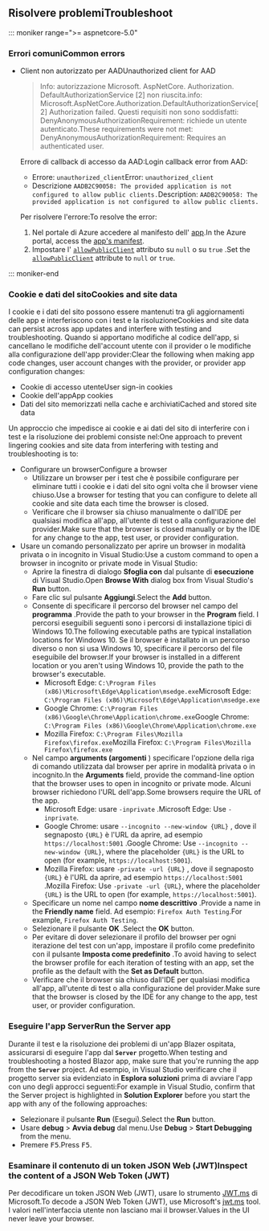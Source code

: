 ## <a name="troubleshoot"></a><span data-ttu-id="be829-101">Risolvere problemi</span><span class="sxs-lookup"><span data-stu-id="be829-101">Troubleshoot</span></span>

::: moniker range=">= aspnetcore-5.0"

### <a name="common-errors"></a><span data-ttu-id="be829-102">Errori comuni</span><span class="sxs-lookup"><span data-stu-id="be829-102">Common errors</span></span>

* <span data-ttu-id="be829-103">Client non autorizzato per AAD</span><span class="sxs-lookup"><span data-stu-id="be829-103">Unauthorized client for AAD</span></span>

  > <span data-ttu-id="be829-104">Info: autorizzazione Microsoft. AspNetCore. Authorization. DefaultAuthorizationService [2] non riuscita.</span><span class="sxs-lookup"><span data-stu-id="be829-104">info: Microsoft.AspNetCore.Authorization.DefaultAuthorizationService[2] Authorization failed.</span></span> <span data-ttu-id="be829-105">Questi requisiti non sono soddisfatti: DenyAnonymousAuthorizationRequirement: richiede un utente autenticato.</span><span class="sxs-lookup"><span data-stu-id="be829-105">These requirements were not met: DenyAnonymousAuthorizationRequirement: Requires an authenticated user.</span></span>

  <span data-ttu-id="be829-106">Errore di callback di accesso da AAD:</span><span class="sxs-lookup"><span data-stu-id="be829-106">Login callback error from AAD:</span></span>

  * <span data-ttu-id="be829-107">Errore: `unauthorized_client`</span><span class="sxs-lookup"><span data-stu-id="be829-107">Error: `unauthorized_client`</span></span>
  * <span data-ttu-id="be829-108">Descrizione `AADB2C90058: The provided application is not configured to allow public clients.`</span><span class="sxs-lookup"><span data-stu-id="be829-108">Description: `AADB2C90058: The provided application is not configured to allow public clients.`</span></span>

  <span data-ttu-id="be829-109">Per risolvere l'errore:</span><span class="sxs-lookup"><span data-stu-id="be829-109">To resolve the error:</span></span>

  1. <span data-ttu-id="be829-110">Nel portale di Azure accedere al manifesto dell' [app](/azure/active-directory/develop/reference-app-manifest).</span><span class="sxs-lookup"><span data-stu-id="be829-110">In the Azure portal, access the [app's manifest](/azure/active-directory/develop/reference-app-manifest).</span></span>
  1. <span data-ttu-id="be829-111">Impostare l' [`allowPublicClient`](/azure/active-directory/develop/reference-app-manifest#allowpublicclient-attribute) attributo su `null` o su `true` .</span><span class="sxs-lookup"><span data-stu-id="be829-111">Set the [`allowPublicClient`](/azure/active-directory/develop/reference-app-manifest#allowpublicclient-attribute) attribute to `null` or `true`.</span></span>

::: moniker-end

### <a name="cookies-and-site-data"></a><span data-ttu-id="be829-112">Cookie e dati del sito</span><span class="sxs-lookup"><span data-stu-id="be829-112">Cookies and site data</span></span>

<span data-ttu-id="be829-113">I cookie e i dati del sito possono essere mantenuti tra gli aggiornamenti delle app e interferiscono con i test e la risoluzione</span><span class="sxs-lookup"><span data-stu-id="be829-113">Cookies and site data can persist across app updates and interfere with testing and troubleshooting.</span></span> <span data-ttu-id="be829-114">Quando si apportano modifiche al codice dell'app, si cancellano le modifiche dell'account utente con il provider o le modifiche alla configurazione dell'app provider:</span><span class="sxs-lookup"><span data-stu-id="be829-114">Clear the following when making app code changes, user account changes with the provider, or provider app configuration changes:</span></span>

* <span data-ttu-id="be829-115">Cookie di accesso utente</span><span class="sxs-lookup"><span data-stu-id="be829-115">User sign-in cookies</span></span>
* <span data-ttu-id="be829-116">Cookie dell'app</span><span class="sxs-lookup"><span data-stu-id="be829-116">App cookies</span></span>
* <span data-ttu-id="be829-117">Dati del sito memorizzati nella cache e archiviati</span><span class="sxs-lookup"><span data-stu-id="be829-117">Cached and stored site data</span></span>

<span data-ttu-id="be829-118">Un approccio che impedisce ai cookie e ai dati del sito di interferire con i test e la risoluzione dei problemi consiste nel:</span><span class="sxs-lookup"><span data-stu-id="be829-118">One approach to prevent lingering cookies and site data from interfering with testing and troubleshooting is to:</span></span>

* <span data-ttu-id="be829-119">Configurare un browser</span><span class="sxs-lookup"><span data-stu-id="be829-119">Configure a browser</span></span>
  * <span data-ttu-id="be829-120">Utilizzare un browser per i test che è possibile configurare per eliminare tutti i cookie e i dati del sito ogni volta che il browser viene chiuso.</span><span class="sxs-lookup"><span data-stu-id="be829-120">Use a browser for testing that you can configure to delete all cookie and site data each time the browser is closed.</span></span>
  * <span data-ttu-id="be829-121">Verificare che il browser sia chiuso manualmente o dall'IDE per qualsiasi modifica all'app, all'utente di test o alla configurazione del provider.</span><span class="sxs-lookup"><span data-stu-id="be829-121">Make sure that the browser is closed manually or by the IDE for any change to the app, test user, or provider configuration.</span></span>
* <span data-ttu-id="be829-122">Usare un comando personalizzato per aprire un browser in modalità privata o in incognito in Visual Studio:</span><span class="sxs-lookup"><span data-stu-id="be829-122">Use a custom command to open a browser in incognito or private mode in Visual Studio:</span></span>
  * <span data-ttu-id="be829-123">Aprire la finestra di dialogo **Sfoglia con** dal pulsante di **esecuzione** di Visual Studio.</span><span class="sxs-lookup"><span data-stu-id="be829-123">Open **Browse With** dialog box from Visual Studio's **Run** button.</span></span>
  * <span data-ttu-id="be829-124">Fare clic sul pulsante **Aggiungi**.</span><span class="sxs-lookup"><span data-stu-id="be829-124">Select the **Add** button.</span></span>
  * <span data-ttu-id="be829-125">Consente di specificare il percorso del browser nel campo del **programma** .</span><span class="sxs-lookup"><span data-stu-id="be829-125">Provide the path to your browser in the **Program** field.</span></span> <span data-ttu-id="be829-126">I percorsi eseguibili seguenti sono i percorsi di installazione tipici di Windows 10.</span><span class="sxs-lookup"><span data-stu-id="be829-126">The following executable paths are typical installation locations for Windows 10.</span></span> <span data-ttu-id="be829-127">Se il browser è installato in un percorso diverso o non si usa Windows 10, specificare il percorso del file eseguibile del browser.</span><span class="sxs-lookup"><span data-stu-id="be829-127">If your browser is installed in a different location or you aren't using Windows 10, provide the path to the browser's executable.</span></span>
    * <span data-ttu-id="be829-128">Microsoft Edge: `C:\Program Files (x86)\Microsoft\Edge\Application\msedge.exe`</span><span class="sxs-lookup"><span data-stu-id="be829-128">Microsoft Edge: `C:\Program Files (x86)\Microsoft\Edge\Application\msedge.exe`</span></span>
    * <span data-ttu-id="be829-129">Google Chrome: `C:\Program Files (x86)\Google\Chrome\Application\chrome.exe`</span><span class="sxs-lookup"><span data-stu-id="be829-129">Google Chrome: `C:\Program Files (x86)\Google\Chrome\Application\chrome.exe`</span></span>
    * <span data-ttu-id="be829-130">Mozilla Firefox: `C:\Program Files\Mozilla Firefox\firefox.exe`</span><span class="sxs-lookup"><span data-stu-id="be829-130">Mozilla Firefox: `C:\Program Files\Mozilla Firefox\firefox.exe`</span></span>
  * <span data-ttu-id="be829-131">Nel campo **arguments (argomenti** ) specificare l'opzione della riga di comando utilizzata dal browser per aprire in modalità privata o in incognito.</span><span class="sxs-lookup"><span data-stu-id="be829-131">In the **Arguments** field, provide the command-line option that the browser uses to open in incognito or private mode.</span></span> <span data-ttu-id="be829-132">Alcuni browser richiedono l'URL dell'app.</span><span class="sxs-lookup"><span data-stu-id="be829-132">Some browsers require the URL of the app.</span></span>
    * <span data-ttu-id="be829-133">Microsoft Edge: usare `-inprivate` .</span><span class="sxs-lookup"><span data-stu-id="be829-133">Microsoft Edge: Use `-inprivate`.</span></span>
    * <span data-ttu-id="be829-134">Google Chrome: usare `--incognito --new-window {URL}` , dove il segnaposto `{URL}` è l'URL da aprire, ad esempio `https://localhost:5001` .</span><span class="sxs-lookup"><span data-stu-id="be829-134">Google Chrome: Use `--incognito --new-window {URL}`, where the placeholder `{URL}` is the URL to open (for example, `https://localhost:5001`).</span></span>
    * <span data-ttu-id="be829-135">Mozilla Firefox: usare `-private -url {URL}` , dove il segnaposto `{URL}` è l'URL da aprire, ad esempio `https://localhost:5001` .</span><span class="sxs-lookup"><span data-stu-id="be829-135">Mozilla Firefox: Use `-private -url {URL}`, where the placeholder `{URL}` is the URL to open (for example, `https://localhost:5001`).</span></span>
  * <span data-ttu-id="be829-136">Specificare un nome nel campo **nome descrittivo** .</span><span class="sxs-lookup"><span data-stu-id="be829-136">Provide a name in the **Friendly name** field.</span></span> <span data-ttu-id="be829-137">Ad esempio: `Firefox Auth Testing`.</span><span class="sxs-lookup"><span data-stu-id="be829-137">For example, `Firefox Auth Testing`.</span></span>
  * <span data-ttu-id="be829-138">Selezionare il pulsante **OK** .</span><span class="sxs-lookup"><span data-stu-id="be829-138">Select the **OK** button.</span></span>
  * <span data-ttu-id="be829-139">Per evitare di dover selezionare il profilo del browser per ogni iterazione del test con un'app, impostare il profilo come predefinito con il pulsante **Imposta come predefinito** .</span><span class="sxs-lookup"><span data-stu-id="be829-139">To avoid having to select the browser profile for each iteration of testing with an app, set the profile as the default with the **Set as Default** button.</span></span>
  * <span data-ttu-id="be829-140">Verificare che il browser sia chiuso dall'IDE per qualsiasi modifica all'app, all'utente di test o alla configurazione del provider.</span><span class="sxs-lookup"><span data-stu-id="be829-140">Make sure that the browser is closed by the IDE for any change to the app, test user, or provider configuration.</span></span>

### <a name="run-the-server-app"></a><span data-ttu-id="be829-141">Eseguire l'app Server</span><span class="sxs-lookup"><span data-stu-id="be829-141">Run the Server app</span></span>

<span data-ttu-id="be829-142">Durante il test e la risoluzione dei problemi di un'app Blazer ospitata, assicurarsi di eseguire l'app dal **`Server`** progetto.</span><span class="sxs-lookup"><span data-stu-id="be829-142">When testing and troubleshooting a hosted Blazor app, make sure that you're running the app from the **`Server`** project.</span></span> <span data-ttu-id="be829-143">Ad esempio, in Visual Studio verificare che il progetto server sia evidenziato in **Esplora soluzioni** prima di avviare l'app con uno degli approcci seguenti:</span><span class="sxs-lookup"><span data-stu-id="be829-143">For example in Visual Studio, confirm that the Server project is highlighted in **Solution Explorer** before you start the app with any of the following approaches:</span></span>

* <span data-ttu-id="be829-144">Selezionare il pulsante **Run** (Esegui).</span><span class="sxs-lookup"><span data-stu-id="be829-144">Select the **Run** button.</span></span>
* <span data-ttu-id="be829-145">Usare **debug**  >  **Avvia debug** dal menu.</span><span class="sxs-lookup"><span data-stu-id="be829-145">Use **Debug** > **Start Debugging** from the menu.</span></span>
* <span data-ttu-id="be829-146">Premere <kbd>F5</kbd>.</span><span class="sxs-lookup"><span data-stu-id="be829-146">Press <kbd>F5</kbd>.</span></span>

### <a name="inspect-the-content-of-a-json-web-token-jwt"></a><span data-ttu-id="be829-147">Esaminare il contenuto di un token JSON Web (JWT)</span><span class="sxs-lookup"><span data-stu-id="be829-147">Inspect the content of a JSON Web Token (JWT)</span></span>

<span data-ttu-id="be829-148">Per decodificare un token JSON Web (JWT), usare lo strumento [JWT.ms](https://jwt.ms/) di Microsoft.</span><span class="sxs-lookup"><span data-stu-id="be829-148">To decode a JSON Web Token (JWT), use Microsoft's [jwt.ms](https://jwt.ms/) tool.</span></span> <span data-ttu-id="be829-149">I valori nell'interfaccia utente non lasciano mai il browser.</span><span class="sxs-lookup"><span data-stu-id="be829-149">Values in the UI never leave your browser.</span></span>
